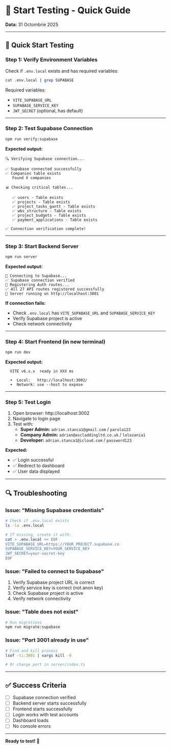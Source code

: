 # 🧪 Start Testing - Quick Guide

**Data:** 31 Octombrie 2025

---

## 🚀 **Quick Start Testing**

### **Step 1: Verify Environment Variables**

Check if `.env.local` exists and has required variables:
```bash
cat .env.local | grep SUPABASE
```

Required variables:
- `VITE_SUPABASE_URL`
- `SUPABASE_SERVICE_KEY`
- `JWT_SECRET` (optional, has default)

---

### **Step 2: Test Supabase Connection**

```bash
npm run verify:supabase
```

**Expected output:**
```
🔍 Verifying Supabase connection...

✅ Supabase connected successfully
✅ Companies table exists
   Found X companies

📊 Checking critical tables...

   ✅ users - Table exists
   ✅ projects - Table exists
   ✅ project_tasks_gantt - Table exists
   ✅ wbs_structure - Table exists
   ✅ project_budgets - Table exists
   ✅ payment_applications - Table exists

✅ Connection verification complete!
```

---

### **Step 3: Start Backend Server**

```bash
npm run server
```

**Expected output:**
```
🔌 Connecting to Supabase...
✅ Supabase connection verified
🔐 Registering Auth routes...
✅ All 27 API routes registered successfully
🚀 Server running on http://localhost:3001
```

**If connection fails:**
- Check `.env.local` has `VITE_SUPABASE_URL` and `SUPABASE_SERVICE_KEY`
- Verify Supabase project is active
- Check network connectivity

---

### **Step 4: Start Frontend (in new terminal)**

```bash
npm run dev
```

**Expected output:**
```
  VITE v6.x.x  ready in XXX ms

  ➜  Local:   http://localhost:3002/
  ➜  Network: use --host to expose
```

---

### **Step 5: Test Login**

1. Open browser: http://localhost:3002
2. Navigate to login page
3. Test with:
   - **Super Admin:** `adrian.stanca1@gmail.com` / `parola123`
   - **Company Admin:** `adrian@ascladdingltd.co.uk` / `lolozania1`
   - **Developer:** `adrian.stanca1@icloud.com` / `password123`

**Expected:**
- ✅ Login successful
- ✅ Redirect to dashboard
- ✅ User data displayed

---

## 🔍 **Troubleshooting**

### **Issue: "Missing Supabase credentials"**
```bash
# Check if .env.local exists
ls -la .env.local

# If missing, create it with:
cat > .env.local << EOF
VITE_SUPABASE_URL=https://YOUR_PROJECT.supabase.co
SUPABASE_SERVICE_KEY=YOUR_SERVICE_KEY
JWT_SECRET=your-secret-key
EOF
```

### **Issue: "Failed to connect to Supabase"**
1. Verify Supabase project URL is correct
2. Verify service key is correct (not anon key)
3. Check Supabase project is active
4. Verify network connectivity

### **Issue: "Table does not exist"**
```bash
# Run migrations
npm run migrate:supabase
```

### **Issue: "Port 3001 already in use"**
```bash
# Find and kill process
lsof -ti:3001 | xargs kill -9

# Or change port in server/index.ts
```

---

## ✅ **Success Criteria**

- [ ] Supabase connection verified
- [ ] Backend server starts successfully
- [ ] Frontend starts successfully
- [ ] Login works with test accounts
- [ ] Dashboard loads
- [ ] No console errors

---

**Ready to test!** 🚀

